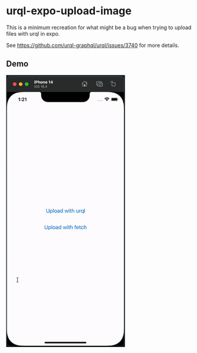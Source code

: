 # urql-expo-upload-image

This is a minimum recreation for what might be a bug when trying to upload files with urql in expo.

See https://github.com/urql-graphql/urql/issues/3740 for more details.

## Demo

![](demo.gif)
